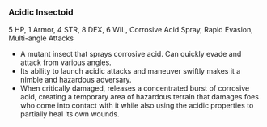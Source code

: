 ### Acidic Insectoid
5 HP, 1 Armor, 4 STR, 8 DEX, 6 WIL, Corrosive Acid Spray, Rapid Evasion, Multi-angle Attacks

- A mutant insect that sprays corrosive acid. Can quickly evade and attack from various angles.
- Its ability to launch acidic attacks and maneuver swiftly makes it a nimble and hazardous adversary.
- When critically damaged, releases a concentrated burst of corrosive acid, creating a temporary area of hazardous terrain that damages foes who come into contact with it while also using the acidic properties to partially heal its own wounds.

